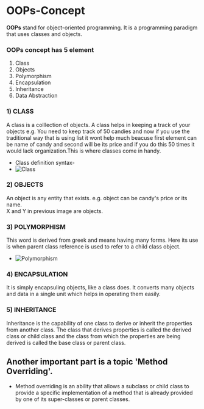 # OOPs-Concept
 **OOPs** stand for object-oriented programming. It is a programming paradigm that uses classes and objects.
### OOPs concept has 5 element
1. Class
2. Objects
3. Polymorphism
4. Encapsulation
5. Inheritance
6. Data Abstraction
### 1) CLASS
A class is a colllection of objects. A class helps in keeping a track of your objects e.g. You need to keep track of 50 candies and now if you use the traditional way that is using list it wont help much beacuse first element can be name of candy and second will be its price and if you do this 50 times it would lack organization.This is where classes come in handy.
+ Class definition syntax-
+ ![Class](https://github.com/SuryaShasni/OOPs-Concept/assets/146861918/e326558b-b6f2-4c4a-84ce-dbfe1f6c4c34)
### 2) OBJECTS
An object is any entity that exists. e.g. object can be candy's price or its name. <br>X and Y in previous image are objects.
### 3) POLYMORPHISM
This word is derived from greek and means having many forms. Here its use is when parent class reference is used to refer to a child class object.
+ ![Polymorphism](https://github.com/SuryaShasni/OOPs-Concept/assets/146861918/acb64e7b-a153-4c03-8f77-f74d4224ca64)
### 4) ENCAPSULATION
It is simply encapsuling objects, like a class does. It converts many objects and data in a single unit which helps in operating them easily.
### 5) INHERITANCE
Inheritance is the capability of one class to derive or inherit the properties from another class. The class that derives properties is called the derived class or child class and the class from which the properties are being derived is called the base class or parent class. 
## Another important part is a topic **'Method Overriding'**.
+ Method overriding is an ability that allows a subclass or child class to provide a specific implementation of a method that is already provided by one of its super-classes or parent classes.
